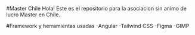 #Master Chile
Hola! Este es el repositorio para la asociacion sin animo de lucro Master en Chile. 

#Framework y herramientas usadas
-Angular 
-Tailwind CSS
-Figma
-GIMP
